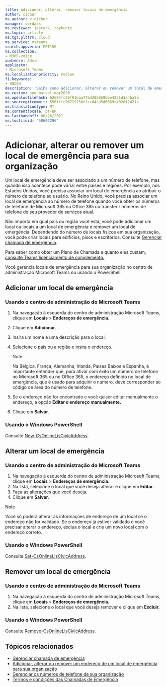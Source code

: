```yaml
---
title: Adicionar, alterar, remover locais de emergência
author: cichur
ms.author: v-cichur
manager: serdars
ms.reviewer: jastark, roykuntz
ms.topic: article
ms.tgt.pltfrm: cloud
ms.service: msteams
search.appverid: MET150
ms.collection:
- M365-voice
audience: Admin
appliesto:
- Microsoft Teams
ms.localizationpriority: medium
f1.keywords:
- NOCSH
description: 'Saiba como adicionar, alterar ou remover um local de emergência para sua organização no Microsoft Teams de administração. '
ms.custom: seo-marvel-mar2020
ms.openlocfilehash: 62604fc26f91baa77bd205869bbe4251d1a46a8a
ms.sourcegitcommit: 556fffc96729150efcc04cd5d6069c402012421e
ms.translationtype: MT
ms.contentlocale: pt-BR
ms.lasthandoff: 08/26/2021
ms.locfileid: "58602296"
---
```

# <a name="add-change-or-remove-an-emergency-location-for-your-organization"></a>Adicionar, alterar ou remover um local de emergência para sua organização

Um local de emergência deve ser associado a um número de telefone, mas quando isso acontece pode variar entre países e regiões. Por exemplo, nos Estados Unidos, você precisa associar um local de emergência ao atribuir o número de telefone ao usuário. No Reino Unido, você precisa associar um local de emergência ao número de telefone quando você obter os números de telefone de Microsoft 365 ou Office 365 ou transferir números de telefone do seu provedor de serviços atual.

Não importa em qual país ou região você está, você pode adicionar um local ou locais a um local de emergência e remover um local de emergência. Dependendo do número de locais físicos em sua organização, você pode criar locais para edifícios, pisos e escritórios. Consulte [Gerenciar chamada de emergência](what-are-emergency-locations-addresses-and-call-routing.md).
  
Para saber como obter um Plano de Chamada e quanto eles custam, [consulte Teams licenciamento de complemento.](./teams-add-on-licensing/microsoft-teams-add-on-licensing.md)

Você gerencia locais de emergência para sua organização no centro de administração Microsoft Teams ou usando o PowerShell.
  
## <a name="add-an-emergency-location"></a>Adicionar um local de emergência

### <a name="using-the-microsoft-teams-admin-center"></a>Usando o centro de administração do Microsoft Teams

1. Na navegação à esquerda do centro de administração Microsoft Teams, clique em **Locais**  >  **Endereços de emergência**.
2. Clique em **Adicionar**.
3. Insira um nome e uma descrição para o local.
4. Selecione o país ou a região e insira o endereço.

   > [!NOTE]
   > Na Bélgica, França, Alemanha, Irlanda, Países Baixos e Espanha, é importante entender que, para ativar com êxito um número de telefone no Microsoft 365 ou no Office 365, o endereço definido no local de emergência, que é usado para adquirir o número, deve corresponder ao código de área do número de telefone.

5. Se o endereço não for encontrado e você quiser editar manualmente o endereço, a opção **Editar o endereço manualmente.**
6. Clique em **Salvar**.

### <a name="using-powershell"></a>Usando o Windows PowerShell

Consulte [New-CsOnlineLisCivicAddress](/powershell/module/skype/new-csonlineliscivicaddress).
    
## <a name="change-an-emergency-location"></a>Alterar um local de emergência

### <a name="using-the-microsoft-teams-admin-center"></a>Usando o centro de administração do Microsoft Teams

1. Na navegação à esquerda do centro de administração Microsoft Teams, clique em **Locais**  >  **Endereços de emergência**.
2. Na lista, selecione o local que você deseja alterar e clique em **Editar**.
3. Faça as alterações que você deseja.
4. Clique em **Salvar**.

> [!NOTE]
> Você só poderá alterar as informações de endereço de um local se o endereço não for validado. Se o endereço já estiver validado e você precisar alterar o endereço, exclua o local e crie um novo local com o endereço correto.

### <a name="using-powershell"></a>Usando o Windows PowerShell

Consulte [Set-CsOnlineLisCivicAddress](/powershell/module/skype/set-csonlineliscivicaddress).
    
## <a name="remove-an-emergency-location"></a>Remover um local de emergência

### <a name="using-the-microsoft-teams-admin-center"></a>Usando o centro de administração do Microsoft Teams

1. Na navegação à esquerda do centro de administração Microsoft Teams, clique em **Locais**  >  **Endereços de emergência**.
2. Na lista, selecione o local que você deseja remover e clique em **Excluir**.

### <a name="using-powershell"></a>Usando o Windows PowerShell

Consulte [Remove-CsOnlineLisCivicAddress](/powershell/module/skype/remove-csonlineliscivicaddress).

## <a name="related-topics"></a>Tópicos relacionados

- [Gerenciar chamada de emergência](what-are-emergency-locations-addresses-and-call-routing.md)
- [Adicionar, alterar ou remover um endereço de um local de emergência para sua organização](add-change-remove-emergency-place-organization.md)
- [Gerenciar os números de telefone de sua organização](/microsoftteams/manage-phone-numbers-for-your-organization)
- [Termos e condições das Chamadas de Emergência](./emergency-calling-terms-and-conditions.md)